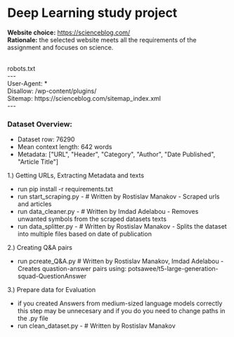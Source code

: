 # Deep Learning study project
**Website choice:** https://scienceblog.com/ <br>
**Rationale:** the selected website meets all the requirements of the assignment and focuses on science.

<br />
robots.txt
<br />--- <br/>
User-Agent: * <br />
Disallow: /wp-content/plugins/ <br />
Sitemap: https://scienceblog.com/sitemap_index.xml <br />
---

### Dataset Overview:
<ul>
  <li>Dataset row: 76290</li>
  <li>Mean context length: 642 words</li>
  <li>Metadata: ["URL", "Header", "Category", "Author", "Date Published", "Article Title"]</li>
</ul>

1.) Getting URLs, Extracting Metadata and texts
<ul>
  <li>run pip install -r requirements.txt</li>
  <li>run start_scraping.py - # Written by Rostislav Manakov - Scraped urls and articles</li>
  <li>run data_cleaner.py - # Written by Imdad Adelabou - Removes unwanted symbols from the scraped datasets texts</li>
  <li>run data_splitter.py - # Written by Rostislav Manakov - Splits the dataset into multiple files based on date of publication</li>
</ul>

2.) Creating Q&A pairs
<ul>
  <li>run pcreate_Q&A.py # Written by Rostislav Manakov, Imdad Adelabou - Creates quastion-answer pairs using: potsawee/t5-large-generation-squad-QuestionAnswer</li>
</ul>

3.) Prepare data for Evaluation
<ul>
  <li>if you created Answers from medium-sized language models correctly this step may be unnecesary and if you do you need to change paths in the .py file</li>
  <li>run clean_dataset.py - # Written by Rostislav Manakov</li>
</ul>
